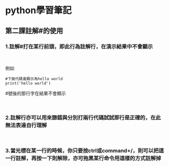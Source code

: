 # python學習筆記

## 第二課註解#的使用

### 1.註解#打在某行前頭，即此行為註解行，在演示結果中不會顯示

&nbsp;

例如

```
#下面代碼會顯示為hello world
print('hello world')
```

#號後的那行字在結果不會顯示

&nbsp;

### 2.註解行亦可以用來篩錯與分別打兩行代碼試試那行是正確的，在此無法表達自行理解

&nbsp;

### 3.當光標在某一行的時候，你只要按ctrl或command+/，則可以把這一行註解，再按一下則解除，亦可拖黑某行命令用這樣的方式註解掉
